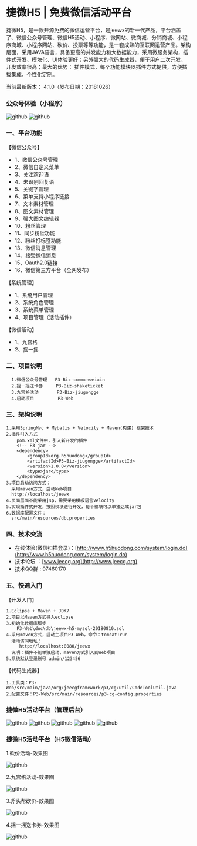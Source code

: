 捷微H5 | 免费微信活动平台
==========
捷微H5，是一款开源免费的微信运营平台，是jeewx的新一代产品，平台涵盖了、微信公众号管理、微信H5活动、小程序、微网站、微商城、分销商城、小程序商城、小程序网站、砍价、投票等等功能，是一套成熟的互联网运营产品。架构层面，采用JAVA语言，具备更高的并发能力和大数据能力，采用微服务架构，插件式开发、模块化、UI体验更好；另外强大的代码生成器，便于用户二次开发，开发效率很高；最大的优势： 插件模式，每个功能模块以插件方式提供，方便插拔集成，个性化定制。

当前最新版本： 4.1.0（发布日期：20181026）

### 公众号体验（小程序）

![github](http://www.jeecg.org/data/attachment/forum/201601/25/180314mjvputsot6hhtvoa.jpg "jeewx521")
![github](https://static.oschina.net/uploads/img/201810/15180859_25Ok.jpg "jeewx521")
	  
	  
### 一、平台功能

【微信公众号】
*   1、微信公众号管理
*   2、微信自定义菜单
*   3、关注欢迎语
*   4、未识别回复语
*   5、关键字管理
*   6、菜单支持小程序链接
*   7、文本素材管理
*   8、图文素材管理
*   9、强大图文编辑器
*   10、粉丝管理
*   11、同步粉丝功能
*   12、粉丝打标签功能
*   13、微信消息管理
*   14、接受微信消息
*   15、Oauth2.0链接
*   16、微信第三方平台（全网发布）

【系统管理】
*   1、系统用户管理
*   2、系统角色管理
*   3、系统菜单管理
*   4、项目管理（活动插件）
	
【微信活动】
*   1、九宫格
*   2、摇一摇



### 二、项目说明
	  1.微信公众号管理   P3-Biz-commonweixin
	  2.摇一摇送卡券     P3-Biz-shaketicket
	  3.九宫格活动       P3-Biz-jiugongge
	  4.启动项目         P3-Web
	  
	  
	  
	  
### 三、架构说明

    1.采用SpringMvc + Mybatis + Velocity + Maven(构建) 框架技术
    2.插件引入方式
        pom.xml文件中，引入新开发的插件
        <!-- P3 jar -->
 	    <dependency>
			<groupId>org.h5huodong</groupId>
			<artifactId>P3-Biz-jiugongge</artifactId>
			<version>1.0.0</version>
			<type>jar</type>
		</dependency>
	3.项目启动访问方式：
	  采用maven方式，启动Web项目
      http://localhost/jeewx
    4.页面层面不能采用jsp，需要采用模板语言Velocity
    5.实现插件式开发，按照模块进行开发，每个模块可以单独达成jar包
	6.数据库配置文件：
	  src/main/resources/db.properties
	 

  
### 四、技术交流

* 在线体验(微信扫描登录)：[http://www.h5huodong.com/system/login.do](http://www.h5huodong.com/system/login.do)
* 技术论坛 ：[www.jeecg.org](http://www.jeecg.org)
* 技术QQ群 : 97460170



### 五、快速入门

【开发入门】

	1.Eclipse + Maven + JDK7
    2.项目以Maven方式导入eclipse
	3.初始化数据库脚步
	    P3-Web\doc\db\jeewx-h5-mysql-20180810.sql
	4.采用maven方式，启动主项目P3-Web，命令：tomcat:run
      活动访问地址：
	     http://localhost:8080/jeewx
	  说明：插件不能单独启动，maven方式引入到Web项目
	5.系统默认登录账号 admin/123456
	  
	
【代码生成器】

	1.工具类：P3-Web/src/main/java/org/jeecgframework/p3/cg/util/CodeToolUtil.java
	2.配置文件：P3-Web/src/main/resources/p3-cg-config.properties




### 捷微H5活动平台（管理后台）
![github](https://static.oschina.net/uploads/img/201808/13105211_M0FW.png "jeecg")
![github](https://static.oschina.net/uploads/img/201808/13105211_AVY4.png "jeecg")
![github](https://static.oschina.net/uploads/img/201808/11172049_s7hH.png "jeecg")
![github](https://static.oschina.net/uploads/img/201808/11153109_73Aj.png "jeecg")
![github](https://static.oschina.net/uploads/img/201808/11221430_KZ1b.png "jeecg")

### 捷微H5活动平台（H5微信活动）
1.砍价活动-效果图

![github](http://www.jeecg.org/data/attachment/forum/201601/25/180710anjfgtn677nojgg0.png "jeecg")

2.九宫格活动-效果图

![github](https://static.oschina.net/uploads/img/201808/13105211_lMFh.jpg "jeecg")

3.斧头帮砍价-效果图

![github](http://www.jeecg.org/data/attachment/forum/201601/25/180500iwpg1agqm778wggp.png "jeecg")

4.摇一摇送卡券-效果图

![github](https://static.oschina.net/uploads/img/201808/11195358_bi9e.png "jeecg")